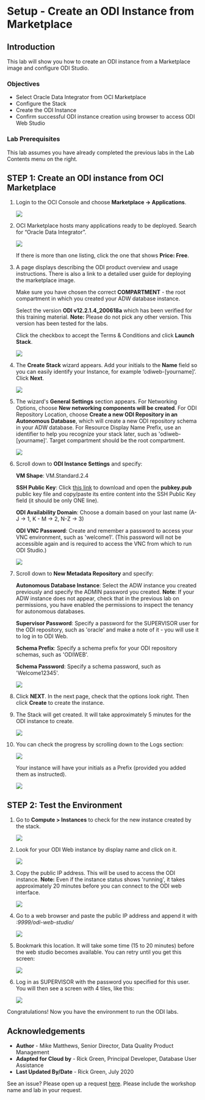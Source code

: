 # Setup - Create an ODI Instance from Marketplace #

## Introduction
This lab will show you how to create an ODI instance from a Marketplace image and configure ODI Studio.

### Objectives

-   Select Oracle Data Integrator from OCI Marketplace
-   Configure the Stack
-   Create the ODI Instance
-   Confirm successful ODI instance creation using browser to access ODI Web Studio

### Lab Prerequisites

This lab assumes you have already completed the previous labs in the Lab Contents menu on the right.

## STEP 1: Create an ODI instance from OCI Marketplace

1. Login to the OCI Console and choose **Marketplace -> Applications**.

    ![](./images/choose-marketplace-applications.jpg " ")

2. OCI Marketplace hosts many applications ready to be deployed.
   Search for “Oracle Data Integrator”.

    ![](./images/search-oracle-data-integrator.jpg " ")

   If there is more than one listing,  click the one that shows **Price: Free**.

3. A page displays describing the ODI product overview and usage instructions. There is also a link to a detailed user guide for deploying the marketplace image.

    Make sure you have chosen the correct **COMPARTMENT** - the root compartment in which you created your ADW database instance.

    Select the version **ODI v12.2.1.4_200618a** which has been verified for this training material.
    **Note:** Please do not pick any other version. This version has been tested for the labs.

    Click the checkbox to accept the Terms & Conditions and click **Launch Stack**.

    ![](./images/click-launch-stack.jpg " ")

4. The **Create Stack** wizard appears. Add your initials to the **Name** field so you can easily identify your Instance, for example ‘odiweb-[yourname]’. Click **Next**.

    ![](./images/create-stack-first-screen.jpg " ")    

5. The wizard's **General Settings** section appears. For Networking Options, choose **New networking components will be created**. For ODI Repository Location, choose  **Create a new ODI Repository in an Autonomous Database**, which will create a new ODI repository schema in your ADW database. For Resource Display Name Prefix, use an identifier to help you recognize your stack later, such as 'odiweb-[yourname]'. Target compartment should be the root compartment.

    ![](./images/create-stack-general-settings.jpg " ")  

6. Scroll down to **ODI Instance Settings** and specify:

    **VM Shape**: VM.Standard.2.4

    **SSH Public Key**: Click <a href="./files/pubkey.pub" target="\_blank">this link</a> to download and open the **pubkey.pub** public key file and copy/paste its entire content into the SSH Public Key field (it should be only ONE line).

    **ODI Availability Domain**: Choose a domain based on your last name (A-J -> 1, K - M -> 2, N-Z -> 3)

    **ODI VNC Password**: Create and remember a password to access your VNC environment, such as 'welcome1'. (This password will not be accessible again and is required to access the VNC from which to run ODI Studio.)

    ![](./images/odi-instance-settings.jpg " ")  

7. Scroll down to **New Metadata Repository** and specify:

    **Autonomous Database Instance**: Select the ADW instance you created previously and specify the ADMIN password you created.
    **Note**: If your ADW instance does not appear, check that in the previous lab on permissions, you have enabled the permissions to inspect the tenancy for autonomous databases.

    **Supervisor Password**: Specify a password for the SUPERVISOR user for the ODI repository, such as 'oracle' and make a note of it - you will use it to log in to ODI Web.

    **Schema Prefix**: Specify a schema prefix for your ODI repository schemas, such as 'ODIWEB'.

    **Schema Password**: Specify a schema password, such as 'Welcome12345'.

    ![](./images/new-odi-metadata-repository.jpg " ")

8. Click **NEXT**. In the next page, check that the options look right. Then click **Create** to create the instance.

9. The Stack will get created. It will take approximately 5 minutes for the ODI instance to create.

    ![](./images/wait-for-odi-instance-to-create.jpg " ")

10. You can check the progress by scrolling down to the Logs section:

    ![](./images/check-log-for-progress.png " ")

    Your instance will have your initials as a Prefix (provided you added them as instructed).

    ![](./images/odi_instance_create_2.png " ")

## STEP 2: Test the Environment

1. Go to **Compute > Instances** to check for the new instance created by the stack.


    ![](./images/go-to-compute-instances.png " ")

2. Look for your ODI Web instance by display name and click on it.

    ![](./images/click-web-instance.png " ")     

3. Copy the public IP address. This will be used to access the ODI instance. **Note:** Even if the instance status shows 'running', it takes approximately 20 minutes before you can connect to the ODI web interface.

    ![](./images/copy-public-ip-address.png " ")     

4. Go to a web browser and paste the public IP address and append it with *:9999/odi-web-studio/*

    ![](./images/paste-public-ip-address-and-append.png " ")       

5. Bookmark this location. It will take some time (15 to 20 minutes) before the web studio becomes available. You can retry until you get this screen:

    ![](./images/odi-web-studio-sign-in-screen.png " ")      

6. Log in as SUPERVISOR with the password you specified for this user. You will then see a screen with 4 tiles, like this:

    ![](./images/odi-web-studio-initial-screen.png " ")      

Congratulations!  Now you have the environment to run the ODI labs.   

## Acknowledgements

- **Author** - Mike Matthews, Senior Director, Data Quality Product Management
- **Adapted for Cloud by** - Rick Green, Principal Developer, Database User Assistance
- **Last Updated By/Date** - Rick Green, July 2020

See an issue?  Please open up a request [here](https://github.com/oracle/learning-library/issues).   Please include the workshop name and lab in your request.
